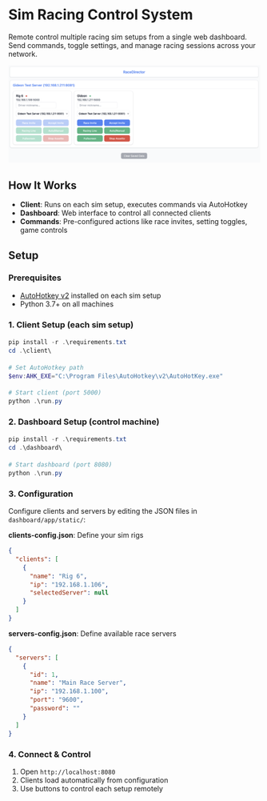 # Sim Racing Control System

Remote control multiple racing sim setups from a single web dashboard. Send commands, toggle settings, and manage racing sessions across your network.

![RaceDirector](assets/racedirector.png)

## How It Works

- **Client**: Runs on each sim setup, executes commands via AutoHotkey
- **Dashboard**: Web interface to control all connected clients
- **Commands**: Pre-configured actions like race invites, setting toggles, game controls

## Setup

### Prerequisites
- [AutoHotkey v2](https://www.autohotkey.com/) installed on each sim setup
- Python 3.7+ on all machines

### 1. Client Setup (each sim setup)

```powershell
pip install -r .\requirements.txt
cd .\client\

# Set AutoHotkey path
$env:AHK_EXE="C:\Program Files\AutoHotkey\v2\AutoHotKey.exe"

# Start client (port 5000)
python .\run.py
```

### 2. Dashboard Setup (control machine)

```powershell
pip install -r .\requirements.txt
cd .\dashboard\

# Start dashboard (port 8080)
python .\run.py
```

### 3. Configuration

Configure clients and servers by editing the JSON files in `dashboard/app/static/`:

**clients-config.json**: Define your sim rigs
```json
{
  "clients": [
    {
      "name": "Rig 6",
      "ip": "192.168.1.106",
      "selectedServer": null
    }
  ]
}
```

**servers-config.json**: Define available race servers
```json
{
  "servers": [
    {
      "id": 1,
      "name": "Main Race Server", 
      "ip": "192.168.1.100",
      "port": "9600",
      "password": ""
    }
  ]
}
```

### 4. Connect & Control

1. Open `http://localhost:8080`
2. Clients load automatically from configuration
3. Use buttons to control each setup remotely


